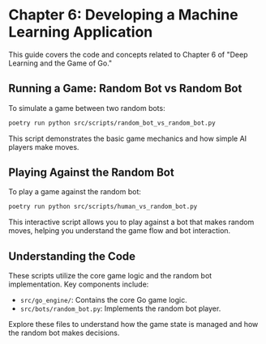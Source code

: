 # Chapter 6: Developing a Machine Learning Application

This guide covers the code and concepts related to Chapter 6 of "Deep Learning and the Game of Go."

## Running a Game: Random Bot vs Random Bot

To simulate a game between two random bots:

```bash
poetry run python src/scripts/random_bot_vs_random_bot.py
```

This script demonstrates the basic game mechanics and how simple AI players make moves.

## Playing Against the Random Bot

To play a game against the random bot:

```bash
poetry run python src/scripts/human_vs_random_bot.py
```

This interactive script allows you to play against a bot that makes random moves, helping you understand the game flow and bot interaction.

## Understanding the Code

These scripts utilize the core game logic and the random bot implementation. Key components include:

- `src/go_engine/`: Contains the core Go game logic.
- `src/bots/random_bot.py`: Implements the random bot player.

Explore these files to understand how the game state is managed and how the random bot makes decisions.